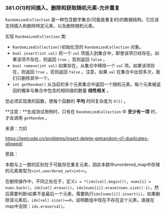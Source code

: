### 381.O(1)时间插入、删除和获取随机元素-允许重复

`RandomizedCollection` 是一种包含数字集合(可能是重复的)的数据结构。它应该支持插入和删除特定元素，以及删除随机元素。

实现 `RandomizedCollection` 类:

- `RandomizedCollection()`初始化空的 `RandomizedCollection` 对象。
- `bool insert(int val)` 将一个 `val` 项插入到集合中，即使该项已经存在。如果该项不存在，则返回 `true` ，否则返回 `false` 。
- `bool remove(int val)` 如果存在，从集合中移除一个 `val` 项。如果该项存在，则返回 `true` ，否则返回 `false` 。注意，如果 `val` 在集合中出现多次，我们只删除其中一个。
- `int getRandom()` 从当前的多个元素集合中返回一个随机元素。每个元素被返回的概率与集合中包含的相同值的数量 **线性相关** 。

您必须实现类的函数，使每个函数的 **平均** 时间复杂度为 `O(1)` 。

**注意：**生成测试用例时，只有在 `RandomizedCollection` 中 **至少有一项** 时，才会调用 `getRandom` 。



来源：力扣

https://leetcode.cn/problems/insert-delete-getrandom-o1-duplicates-allowed/



思路：

​		本题与上一题的区别在于可能存在重复元素，因此本题中unordered_map中存储的元素类型为`<int,unordered_set<int>>`。

​		在删除操作中，不同之处在于，定义`i = *(idx[val].begin())`，`nums[i] = nums.back()`，`idx[val].erase(i)`，`idx[nums[i]].erase(nums.size()-1)`，然后需要判断i如果不是最后一个元素，需要执行`idx[nums[i]].insert(i)`，如果删除该元素后，`idx[val].size()==0`，说明数组中现在不存在这个元素，直接在map中去除：`idx.erase(val)`。

